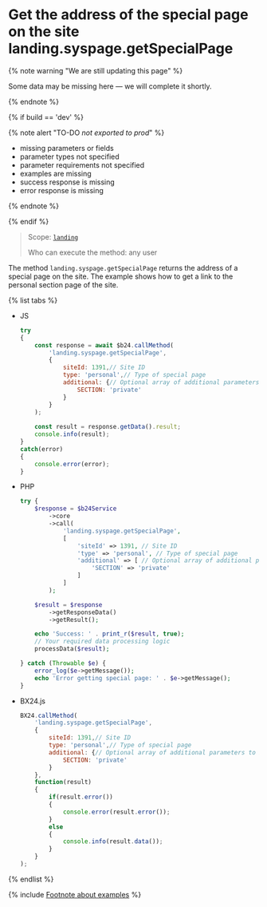 # Get the address of the special page on the site landing.syspage.getSpecialPage

{% note warning "We are still updating this page" %}

Some data may be missing here — we will complete it shortly.

{% endnote %}

{% if build == 'dev' %}

{% note alert "TO-DO _not exported to prod_" %}

- missing parameters or fields
- parameter types not specified
- parameter requirements not specified
- examples are missing
- success response is missing
- error response is missing

{% endnote %}

{% endif %}

> Scope: [`landing`](../../../scopes/permissions.md)
>
> Who can execute the method: any user

The method `landing.syspage.getSpecialPage` returns the address of a special page on the site. The example shows how to get a link to the personal section page of the site.

{% list tabs %}

- JS


    ```js
    try
    {
    	const response = await $b24.callMethod(
    		'landing.syspage.getSpecialPage',
    		{
    			siteId: 1391,// Site ID
    			type: 'personal',// Type of special page
    			additional: {// Optional array of additional parameters to be added to the URL
    				SECTION: 'private'
    			}
    		}
    	);
    	
    	const result = response.getData().result;
    	console.info(result);
    }
    catch(error)
    {
    	console.error(error);
    }
    ```

- PHP


    ```php
    try {
        $response = $b24Service
            ->core
            ->call(
                'landing.syspage.getSpecialPage',
                [
                    'siteId' => 1391, // Site ID
                    'type' => 'personal', // Type of special page
                    'additional' => [ // Optional array of additional parameters to be added to the URL
                        'SECTION' => 'private'
                    ]
                ]
            );
    
        $result = $response
            ->getResponseData()
            ->getResult();
    
        echo 'Success: ' . print_r($result, true);
        // Your required data processing logic
        processData($result);
    
    } catch (Throwable $e) {
        error_log($e->getMessage());
        echo 'Error getting special page: ' . $e->getMessage();
    }
    ```

- BX24.js

    ```js
    BX24.callMethod(
        'landing.syspage.getSpecialPage',
        {
            siteId: 1391,// Site ID
            type: 'personal',// Type of special page
            additional: {// Optional array of additional parameters to be added to the URL
                SECTION: 'private'
            }
        },
        function(result)
        {
            if(result.error())
            {
                console.error(result.error());
            }
            else
            {
                console.info(result.data());
            }
        }
    );
    ```

{% endlist %}

{% include [Footnote about examples](../../../../_includes/examples.md) %}